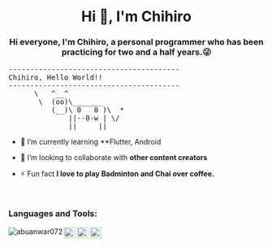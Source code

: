 <h1 align="center">Hi 👋, I'm Chihiro</h1>
<h3 align="center">Hi everyone, I'm Chihiro, a personal programmer who has been practicing for two and a half years.😜</h3>
<pre>
----------------------------------------
<span>Chihiro, Hello World!!</span>
----------------------------------------
      \   ^__^
       \  (oo)\_______
          (__)\ 0   0 )\  *
              ||--0-w | \/
              ||     ||
</pre>
<!--
![Twitter Follow](https://img.shields.io/twitter/follow/abuanwar072?label=Abuanwar072&logo=twitter&style=for-the-badge)
![GitHub followers](https://img.shields.io/github/followers/abuanwar072?logo=GitHub&style=for-the-badge)
-->
<!-- -  🔭 I’m currently working on [TakeIn](https://takein.com/), [The Flutter Way](https://www.youtube.com/channel/UCJm7i4g4z7ZGcJA_HKHLCVw) -->

- 🌱 I’m currently learning **Flutter, Android

- 👯 I’m looking to collaborate with **other content creators**

- ⚡ Fun fact **I love to play Badminton and Chai over coffee.**

<!--### Connect with me:

<a href="https://twitter.com/abuanwar072" target="blank"><img src="https://cdn.jsdelivr.net/npm/simple-icons@3.0.1/icons/twitter.svg" alt="abuanwar072" height="22" width="22" /></a>
<a href="https://linkedin.com/in/abuanwar072" target="blank"><img src="https://cdn.jsdelivr.net/npm/simple-icons@3.0.1/icons/linkedin.svg" alt="abuanwar072" height="22" width="22" /></a>
<a href="https://www.youtube.com/c/ucjm7i4g4z7zgcja_hkhlcvw" target="blank"><img src="https://cdn.jsdelivr.net/npm/simple-icons@3.0.1/icons/youtube.svg" alt="ucjm7i4g4z7zgcja_hkhlcvw" height="22" width="22" /></a>
-->

<br />

### Languages and Tools:

<p align="left">
      <img src="https://www.vectorlogo.zone/logos/dartlang/dartlang-icon.svg" alt="dart" width="22" height="22"/> 
      <img src="https://www.vectorlogo.zone/logos/flutterio/flutterio-icon.svg" alt="flutter" width="22" height="22"/> 
      <img src="https://www.vectorlogo.zone/logos/git-scm/git-scm-icon.svg" alt="git" width="22" height="22"/>
      <img align="left" src="https://github-readme-stats.vercel.app/api/top-langs/?username=abuanwar072&layout=compact&hide=html" alt="abuanwar072"/>
</p>
<!--<p>&nbsp;<img align="center" src="https://github-readme-stats.vercel.app/api?username=abuanwar072&show_icons=true" alt="abuanwar072" /></p>-->


